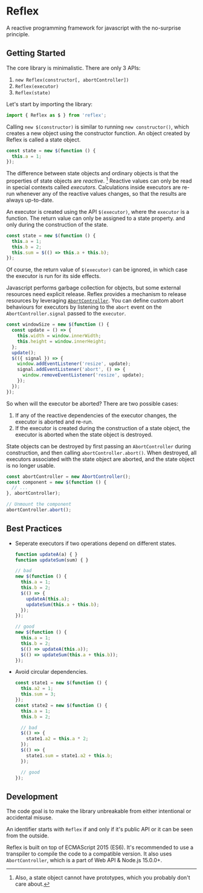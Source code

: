 # Reflex

A reactive programming framework for javascript with the no-surprise principle.

## Getting Started

The core library is minimalistic.
There are only 3 APIs:

1. `new Reflex(constructor[, abortController])`
2. `Reflex(executor)`
3. `Reflex(state)`

Let's start by importing the library:

```js
import { Reflex as $ } from 'reflex';
```

Calling `new $(constructor)` is similar to running `new constructor()`,
which creates a new object using the constructor function.
An object created by Reflex is called a state object.

```js
const state = new $(function () {
  this.a = 1;
});
```

The difference between state objects and ordinary objects is that the properties of state objects are _reactive_. [^object_difference]
Reactive values can only be read in special contexts called _executors_.
Calculations inside executors are re-run whenever any of the reactive values changes,
so that the results are always up-to-date.

[^object_difference]: Also, a state object cannot have prototypes, which you probably don't care about.

An executor is created using the API `$(executor)`,
where the `executor` is a function.
The return value can only be assigned to a state property.
and only during the construction of the state.

```js
const state = new $(function () {
  this.a = 1;
  this.b = 2;
  this.sum = $(() => this.a + this.b);
});
```

Of course, the return value of `$(executor)` can be ignored,
in which case the executor is run for its side effects.

Javascript performs garbage collection for objects,
but some external resources need explicit release.
Reflex provides a mechanism to release resources by leveraging [`AbortController`](https://developer.mozilla.org/en-US/docs/Web/API/AbortController).
You can define custom abort behaviours for executors by listening to the `abort` event on the `AbortController.signal` passed to the `executor`.

```js
const windowSize = new $(function () {
  const update = () => {
    this.width = window.innerWidth;
    this.height = window.innerHeight;
  };
  update();
  $(({ signal }) => {
    window.addEventListener('resize', update);
    signal.addEventListener('abort', () => {
      window.removeEventListener('resize', update);
    });
  });
});
```

So when will the executor be aborted?
There are two possible cases:

1. If any of the reactive dependencies of the executor changes,
the executor is aborted and re-run.
2. If the executor is created during the construction of a state object,
the executor is aborted when the state object is destroyed.

State objects can be destroyed by first passing an `AbortController` during construction,
and then calling `abortController.abort()`.
When destroyed, all executors associated with the state object are aborted,
and the state object is no longer usable.

```js
const abortController = new AbortController();
const component = new $(function () {
  // ...
}, abortController);

// Unmount the component
abortController.abort();
```

## Best Practices

* Seperate executors if two operations depend on different states.

  ```js
  function updateA(a) { }
  function updateSum(sum) { }

  // bad
  new $(function () {
    this.a = 1;
    this.b = 2;
    $(() => {
      updateA(this.a);
      updateSum(this.a + this.b);
    });
  });

  // good
  new $(function () {
    this.a = 1;
    this.b = 2;
    $(() => updateA(this.a));
    $(() => updateSum(this.a + this.b));
  });
  ```

* Avoid circular dependencies.

  ```js
  const state1 = new $(function () {
    this.a2 = 1;
    this.sum = 3;
  });
  const state2 = new $(function () {
    this.a = 1;
    this.b = 2;

    // bad
    $(() => {
      state1.a2 = this.a * 2;
    });
    $(() => {
      state1.sum = state1.a2 + this.b;
    });

    // good
  });
  ```

## Development

The code goal is to make the library unbreakable from either intentional or accidental misuse.

An identifier starts with `Reflex` if and only if it's public API or it can be seen from the outside.

Reflex is built on top of ECMAScript 2015 (ES6).
It's recommended to use a transpiler to compile the code to a compatible version.
It also uses `AbortController`,
which is a part of Web API & Node.js 15.0.0+.
